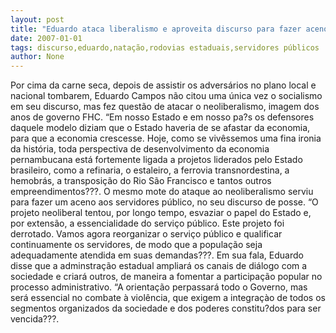 ```yaml
---
layout: post
title: "Eduardo ataca liberalismo e aproveita discurso para fazer aceno aos servidores públicos estaduais"
date: 2007-01-01
tags: discurso,eduardo,natação,rodovias estaduais,servidores públicos
author: None
---
```

Por cima da carne seca, depois de assistir os adversários no plano local e nacional tombarem, Eduardo Campos não citou uma única vez o socialismo em seu discurso, mas fez questão de atacar o neoliberalismo, imagem dos anos de governo FHC.
“Em nosso Estado e em nosso pa?s os defensores daquele modelo diziam que o Estado haveria de se afastar da economia, para que a economia crescesse. Hoje, como se vivêssemos uma fina ironia da história, toda perspectiva de desenvolvimento da economia pernambucana está fortemente ligada a projetos liderados pelo Estado brasileiro, como a refinaria, o estaleiro, a ferrovia transnordestina, a hemobrás, a transposição do Rio São Francisco e tantos outros empreendimentos???.
O mesmo mote do ataque ao neoliberalismo serviu para fazer um aceno aos servidores público, no seu discurso de posse.
“O projeto neoliberal tentou, por longo tempo, esvaziar o papel do Estado e, por extensão, a essencialidade do serviço público. Este projeto foi derrotado. Vamos agora reorganizar o serviço público e qualificar continuamente os servidores, de modo que a população seja adequadamente atendida em suas demandas???.
Em sua fala, Eduardo disse que a adminstração estadual ampliará os canais de diálogo com a sociedade e criará outros, de maneira a fomentar a participação popular no processo administrativo. “A orientação perpassará todo o Governo, mas será essencial no combate à violência, que exigem a integraçào de todos os segmentos organizados da sociedade e dos poderes constitu?dos para ser vencida???. 